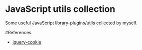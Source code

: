 # JavaScript utils collection

Some useful JavaScript library-plugins/utils collected by myself.

#References
* [jquery-cookie](https://github.com/carhartl/jquery-cookie)
